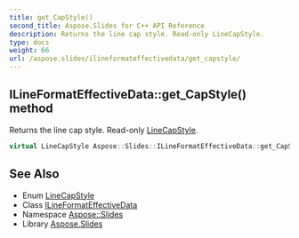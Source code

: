 ```yaml
---
title: get_CapStyle()
second_title: Aspose.Slides for C++ API Reference
description: Returns the line cap style. Read-only LineCapStyle.
type: docs
weight: 66
url: /aspose.slides/ilineformateffectivedata/get_capstyle/
---
```

## ILineFormatEffectiveData::get_CapStyle() method


Returns the line cap style. Read-only [LineCapStyle](../../linecapstyle/).

```cpp
virtual LineCapStyle Aspose::Slides::ILineFormatEffectiveData::get_CapStyle()=0
```

## See Also

* Enum [LineCapStyle](../../linecapstyle/)
* Class [ILineFormatEffectiveData](../)
* Namespace [Aspose::Slides](../../)
* Library [Aspose.Slides](../../../)